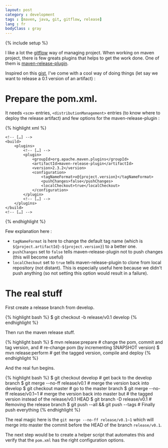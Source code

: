 ```yaml
---
layout: post
category : development
tags : [maven, java, git, gitflow, release]
lang : fr
bodyClass : gray
---
```

{% include setup %}

I like a lot the [gitflow](http://nvie.com/posts/a-successful-git-branching-model/) way of managing project.
When working on maven project, there is few greats plugins that helps to get
the work done. One of them is [maven-release-plugin](http://maven.apache.org/plugins/maven-release-plugin).

Inspired on this [gist](https://gist.github.com/1043970), I've come with
a cool way of doing things (let say we want to release a 0.1 version of an
artifact) :

# Prepare the pom.xml. 

It needs ``<scm>`` entries, ``<distributionManagement>`` entries
(to know where to deploy the release artifact) and few options for the
maven-release-plugin :

{% highlight xml %}
<project>

    <!-- […] -->
    <build>
        <plugins>
            <!-- […] -->
            <plugin>
                <groupId>org.apache.maven.plugins</groupId>
                <artifactId>maven-release-plugin</artifactId>
                <version>2.3.2</version>
                <configuration>
                    <tagNameFormat>v@{project.version}</tagNameFormat>
                    <pushChanges>false</pushChanges>
                    <localCheckout>true</localCheckout>
                </configuration>
            </plugin>
            <!-- […] -->
        </plugins>
    </build>
    <!-- […] -->

</project>
{% endhighlight %}

Few explanation here :

* ``tagNameFormat`` is here to change the default tag name (which is ``${project.artifactId}-${project.version}``) to a better one.
* ``pushChanges`` set to ``false`` tells  maven-release-plugin not to push
  changes (this will become useful)
* ``localCheckout`` set to ``true`` tells maven-release-plugin to clone from
  local repository (not distant). This is especially useful here because we
  didn't push anything (so not setting this option would result in a failure).

# The real stuff

First create a release branch from develop.

{% highlight bash %}
$ git checkout -b release/v0.1 develop
{% endhighlight %}

Then run the maven release stuff.

{% highlight bash %}
$ mvn release:prepare               # change the pom, commit and tag version, and
                                    # re-change pom (by incrementing SNAPSHOT version)
$ mvn release:perform               # get the tagged version, compile and deploy
{% endhighlight %}

And the real fun begins.

{% highlight bash %}
$ git checkout develop              # get back to the develop branch
$ git merge --no-ff release/v0.1    # merge the version back into develop
$ git checkout master               # go to the master branch
$ git merge --no-ff release/v0.1~1  # merge the version back into master but
                                    # the tagged version instead of the release/v0.1 HEAD
$ git branch -D release/v0.1        # Removing the release branch
$ git push --all && git push --tags # Finally push everything
{% endhighlight %}

The real magic here is the ``git merge --no-ff release/v0.1~1`` which will
merge into master the commit before the HEAD of the branch ``release/v0.1``.

The next step would be to create a helper script that automates this and
verify that the ``pom.xml`` has the right configuration options.
